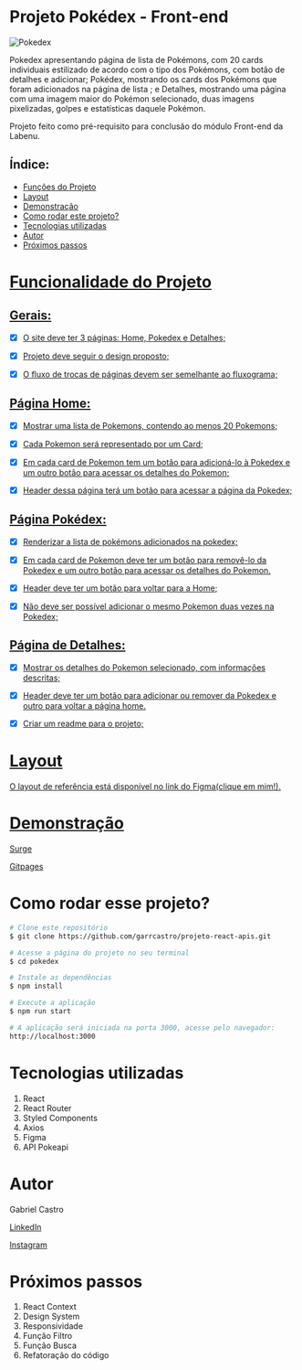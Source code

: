 # Projeto Pokédex - Front-end

![Pokedex](https://th.bing.com/th/id/OIP.7R4-AST_uPMAz7yCiBDiUQHaEq?pid=ImgDet&rs=1)


Pokedex apresentando página de lista de Pokémons, com 20 cards individuais estilizado de acordo com o tipo dos Pokémons, com botão de detalhes e adicionar; Pokédex, mostrando os cards dos Pokémons que foram adicionados na página de lista ; e Detalhes, mostrando uma página com uma imagem maior do Pokémon selecionado, duas imagens pixelizadas, golpes e estatísticas daquele Pokémon.

Projeto feito como pré-requisito para conclusão do módulo Front-end da Labenu.

## Índice:
- <a href='#funcoes'> Funções do Projeto 
- <a href='#layout'> Layout
- <a href='#demo'> Demonstração
- <a href='#rodar'> Como rodar este projeto?
- <a href='#techs'> Tecnologias utilizadas
- <a href='#autor'> Autor
- <a href='#next'> Próximos passos



# Funcionalidade do Projeto

## Gerais:
-[x] O site deve ter 3 páginas: Home, Pokedex e Detalhes;

-[x] Projeto deve seguir o design proposto;

-[x] O fluxo de trocas de páginas devem ser semelhante ao fluxograma;
## Página Home:
-[x] Mostrar uma lista de Pokemons, contendo ao menos 20 Pokemons;

-[x] Cada Pokemon será representado por um Card;

-[x] Em cada card de Pokemon tem um botão para adicioná-lo à Pokedex e um outro botão para acessar os detalhes do Pokemon;

-[x] Header dessa página terá um botão para acessar a página da Pokedex;

## Página Pokédex:
-[x] Renderizar a lista de pokémons adicionados na pokedex;

-[x] Em cada card de Pokemon deve ter um botão para removê-lo da Pokedex e um outro botão para acessar os detalhes do Pokemon.

-[x] Header deve ter um botão para voltar para a Home;

-[x] Não deve ser possível adicionar o mesmo Pokemon duas vezes na Pokedex;

## Página de Detalhes:
-[x] Mostrar os detalhes do Pokemon selecionado, com informações descritas;

-[x] Header deve ter um botão para adicionar ou remover da Pokedex e outro para voltar a página home.

-[x] Criar um readme para o projeto;

# Layout
O layout de referência está disponível no link do <a href='https://www.figma.com/file/KseyA2Ofghiek2Cy3ZaDre/Poked%C3%A9x?type=design&node-id=2-2&t=G7HNehWZz81SiyLB-0'> Figma(clique em mim!).


# Demonstração

[Surge](garr-pokedex.surge.sh)

[Gitpages]()

# Como rodar esse projeto?

```bash
# Clone este repositório
$ git clone https://github.com/garrcastro/projeto-react-apis.git

# Acesse a página do projeto no seu terminal
$ cd pokedex

# Instale as dependências
$ npm install

# Execute a aplicação
$ npm run start

# A aplicação será iniciada na porta 3000, acesse pelo navegador:
http://localhost:3000
```
# Tecnologias utilizadas 
1. React
2. React Router
3. Styled Components
4. Axios
5. Figma
6. API Pokeapi

# Autor

Gabriel Castro

[LinkedIn](https://www.linkedin.com/in/garrcastro/) 

[Instagram](https://www.instagram.com/gabriologic/)

# Próximos passos

1. React Context
2. Design System
3. Responsividade
4. Função Filtro
5. Função Busca
6. Refatoração do código